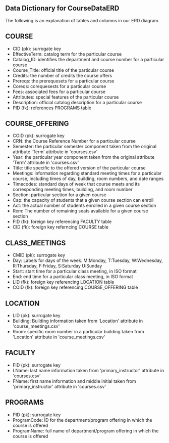 ## Data Dictionary for CourseDataERD

The following is an explanation of tables and columns in our ERD diagram. 

## COURSE

- CID (pk): surrogate key
- EffectiveTerm: catalog term for the particular course
- Catalog_ID: identifies the department and course number for a particular course
- Course_Title: official title of the particular course
- Credits: the number of credits the course offers
- Prereqs: the prerequesets for a particular course
- Coreqs: corequesests for a particular course
- Fees: associated fees for a particular course
- Attributes: special features of the particular course
- Description: official catalog description for a particular course
- PID (fk): references PROGRAMS table

## COURSE_OFFERING

- COID (pk): surrogate key
- CRN: the Course Reference Number for a particular course
- Semester: the particular semester component taken from the original attribute 'Term' attribute in 'courses.csv' 
- Year: the particular year component taken from the original attribute 'Term' attribute in 'courses.csv'
- Title: title specific to the offered version of the particular course
- Meetings: information regarding standard meeting times for a particular course, including times of day, building, room numbers, and date ranges
- Timecodes: standard days of week that course meets and its corresponding meeting times, building, and room number
- Section: particular section for a given course
- Cap: the capacity of students that a given course section can enroll
- Act: the actual number of students enrolled in a given course section
- Rem: The number of remaining seats available for a given course section
- FID (fk): foreign key referencing FACULTY table
- CID (fk): foreign key referncing COURSE table

## CLASS_MEETINGS

- CMID (pk): surrogate key
- Day: Labels for days of the week. M:Monday, T:Tuesday, W:Wednesday, R:Thursday, F:Friday, S:Saturday U:Sunday
- Start: start time for a particular class meeting, in ISO format
- End: end time for a particular class meeting, in ISO format
- LID (fk): foreign key referencing LOCATION table
- COID (fk): foreign key referencing COURSE_OFFERING table

## LOCATION

- LID (pk): surrogate key
- Building: Building information taken from 'Location' attribute in 'course_meetings.csv' 
- Room: specific room number in a particular building taken from 'Location' attribute in 'course_meetings.csv'

## FACULTY

- FID (pk): surrogate key
- LName: last name information taken from 'primary_instructor' attribute in 'courses.csv'
- FName: first name information and middle initial taken from 'primary_instructor' attribute in 'courses.csv'

## PROGRAMS

- PID (pk): surrogate key
- ProgramCode: ID for the department/program offering in which the course is offered
- ProgramName: full name of department/program offering in which the course is offered